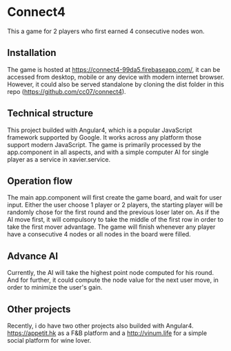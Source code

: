 # Connect4

This a game for 2 players who first earned 4 consecutive nodes won.

## Installation

The game is hosted at https://connect4-99da5.firebaseapp.com/, it can be accessed from desktop, mobile or any device with modern internet browser.
However, it could also be served standalone by cloning the dist folder in this repo (https://github.com/cc07/connect4).

## Technical structure

This project builded with Angular4, which is a popular JavaScript framework supported by Google. It works across any platform those support modern JavaScript.
The game is primarily processed by the app.component in all aspects, and with a simple computer AI for single player as a service in xavier.service.

## Operation flow

The main app.component will first create the game board, and wait for user input. Either the user choose 1 player or 2 players, the starting player will be randomly chose for the first round and the previous loser later on. As if the AI move first, it will compulsory to take the middle of the first row in order to take the first mover advantage. The game will finish whenever any player have a consecutive 4 nodes or all nodes in the board were filled.

## Advance AI

Currently, the AI will take the highest point node computed for his round. And for further, it could compute the node value for the next user move, in order to minimize the user's gain.

## Other projects

Recently, i do have two other projects also builded with Angular4. https://appetit.hk as a F&B platform and a http://vinum.life for a simple social platform for wine lover.